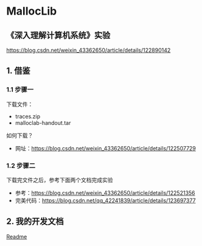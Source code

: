 # MallocLib

## 《深入理解计算机系统》实验

https://blog.csdn.net/weixin_43362650/article/details/122890142

## 1. 借鉴

### 1.1 步骤一

下载文件：

+ traces.zip
+ malloclab-handout.tar

如何下载？

+ 网址：https://blog.csdn.net/weixin_43362650/article/details/122507729

### 1.2 步骤二

下载完文件之后，参考下面两个文档完成实验

+ 参考：https://blog.csdn.net/weixin_43362650/article/details/122521356
+ 完美代码：https://blog.csdn.net/qq_42241839/article/details/123697377

## 2. 我的开发文档
[Readme](https://github.com/niu0217/MallocLib/blob/main/Dev/Readme.md)
